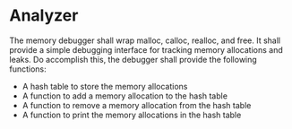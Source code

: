 # Analyzer

The memory debugger shall wrap malloc, calloc, realloc, and free. It shall provide a simple debugging interface for tracking memory allocations and leaks.
Do accomplish this, the debugger shall provide the following functions:

* A hash table to store the memory allocations
* A function to add a memory allocation to the hash table
* A function to remove a memory allocation from the hash table
* A function to print the memory allocations in the hash table
